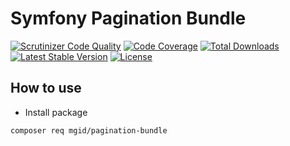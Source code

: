 Symfony Pagination Bundle
=========================

[![Scrutinizer Code Quality][scrutinizer-code-quality-image]][scrutinizer-code-quality-link]
[![Code Coverage][code-coverage-image]][code-coverage-link]
[![Total Downloads][downloads-image]][package-link]
[![Latest Stable Version][stable-image]][package-link]
[![License][license-image]][license-link]

How to use
----------
* Install package
```bash
composer req mgid/pagination-bundle
```

[package-link]: https://packagist.org/packages/mgid/pagination-bundle
[license-link]: https://github.com/mgid/pagination-bundle/blob/master/LICENSE
[license-image]: https://poser.pugx.org/mgid/pagination-bundle/license
[stable-image]: https://poser.pugx.org/mgid/pagination-bundle/v/stable
[downloads-image]: https://poser.pugx.org/mgid/pagination-bundle/downloads
[code-coverage-link]: https://scrutinizer-ci.com/g/mgid/pagination-bundle/?branch=master
[code-coverage-image]: https://scrutinizer-ci.com/g/mgid/pagination-bundle/badges/coverage.png?b=master
[scrutinizer-code-quality-link]: https://scrutinizer-ci.com/g/mgid/pagination-bundle/?branch=master
[scrutinizer-code-quality-image]: https://scrutinizer-ci.com/g/mgid/pagination-bundle/badges/quality-score.png?b=master
